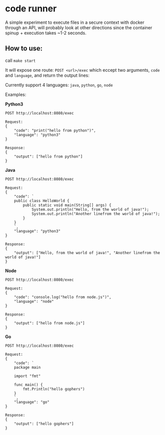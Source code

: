 # code runner

A simple experiment to execute files in a secure context with docker through an API, will probably look at other directions since the container spinup + execution takes  ~1-2  seconds.

## How to use:

call `make start`

It will expose one route: `POST <url>/exec` which eccept two arguments, `code` and `language`, and return the output lines:

Currently support 4 languages: `java`, `python`, `go`, `node`

Examples:

**Python3**
```
POST http://localhost:8080/exec

Request:
{
	"code": "print("hello from python")",
	"language": "python3"
}

Response:
{
    "output": ["hello from python"]
}
```

**Java**
```
POST http://localhost:8080/exec

Request:
{
	"code": `
    public class HelloWorld {
        public static void main(String[] args) {
            System.out.println("Hello, from the world of java!");
            System.out.println("Another linefrom the world of java!");
        }
    }
    `,
	"language": "python3"
}

Response:
{
    "output": ["Hello, from the world of java!", "Another linefrom the world of java!"]
}
```

**Node**
```
POST http://localhost:8080/exec

Request:
{
	"code": "console.log("hello from node.js")",
	"language": "node"
}

Response:
{
    "output": ["hello from node.js"]
}
```

**Go**
```
POST http://localhost:8080/exec

Request:
{
	"code": `
    package main

    import "fmt"

    func main() {
        fmt.Println("hello gophers")
    }
    `,
	"language": "go"
}

Response:
{
    "output": ["hello gophers"]
}
```